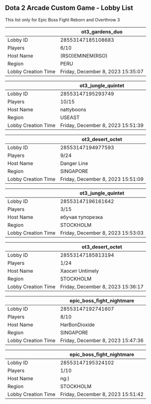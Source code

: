 ## Dota 2 Arcade Custom Game - Lobby List

This list only for Epic Boss Fight Reborn and Overthrow 3

|  | ot3_gardens_duo |
| ------ | ------ |
| Lobby ID | 28553147185108683 |
| Players | 6/10 |
| Host Name | (RSO)EMINEM(RSO) |
| Region | PERU |
| Lobby Creation Time | Friday, December 8, 2023 15:35:07 |


|  | ot3_jungle_quintet |
| ------ | ------ |
| Lobby ID | 28553147195293749 |
| Players | 10/15 |
| Host Name | nattyboons |
| Region | USEAST |
| Lobby Creation Time | Friday, December 8, 2023 15:51:39 |


|  | ot3_desert_octet |
| ------ | ------ |
| Lobby ID | 28553147194977593 |
| Players | 9/24 |
| Host Name | Danger Line |
| Region | SINGAPORE |
| Lobby Creation Time | Friday, December 8, 2023 15:51:09 |


|  | ot3_jungle_quintet |
| ------ | ------ |
| Lobby ID | 28553147196161642 |
| Players | 3/15 |
| Host Name | ебучая тупорезка |
| Region | STOCKHOLM |
| Lobby Creation Time | Friday, December 8, 2023 15:53:03 |


|  | ot3_desert_octet |
| ------ | ------ |
| Lobby ID | 28553147185813194 |
| Players | 1/24 |
| Host Name | Хaoсит  Untimely |
| Region | STOCKHOLM |
| Lobby Creation Time | Friday, December 8, 2023 15:36:17 |


|  | epic_boss_fight_nightmare |
| ------ | ------ |
| Lobby ID | 28553147192741607 |
| Players | 8/10 |
| Host Name | HarBonDioxide |
| Region | SINGAPORE |
| Lobby Creation Time | Friday, December 8, 2023 15:47:36 |


|  | epic_boss_fight_nightmare |
| ------ | ------ |
| Lobby ID | 28553147195324102 |
| Players | 1/10 |
| Host Name | ng:) |
| Region | STOCKHOLM |
| Lobby Creation Time | Friday, December 8, 2023 15:51:42 |


